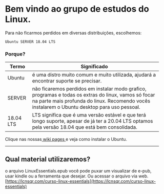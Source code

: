# Bem vindo ao grupo de estudos do Linux.

Para não ficarmos perdidos em diversas distribuições, escolhemos:

`Ubuntu SERVER 18.04 LTS`

### Porque?
|  Termo |  Significado |
| ------------ | ------------ |
|   Ubuntu |  é uma distro muito comum e muito utilizada, ajudará a encontrar suporte se precisar.  |
|  SERVER |   não ficaremos perdidos em instalar modo grafico, programas e todas os extras do linux, vamos só focar na parte mais profunda do linux. Recomendo vocês instalarem o Ubuntu desktop para uso pessoal.|
| 18.04 LTS |LTS significa que é uma versão estável e que terá longo suporte, apesar de já ter a 20.04 LTS optamos pela versão 18.04 que está bem consolidada. |


Clique nas nossas[ wiki pages ](https://github.com/dorathoto/LinuxUnivesp/wiki/Instalando-M%C3%A1quinas-Virtuais-com-Ubuntu-Server " wiki pages ")e veja como instalar o Ubuntu.

------------

## Qual material utilizaremos?
o arquivo LinuxEssentials.epub você pode puxar um visualizar de e-pub, usar kindle ou a ferramenta que desejar.
Ou acessar o arquivo via web.
[https://lcnsqr.com/curso-linux-essentials](https://lcnsqr.com/curso-linux-essentials)